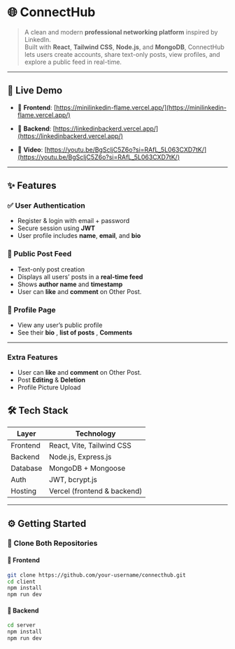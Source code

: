 # 🌐 ConnectHub

> A clean and modern **professional networking platform** inspired by LinkedIn.  
> Built with **React**, **Tailwind CSS**, **Node.js**, and **MongoDB**, ConnectHub lets users create accounts, share text-only posts, view profiles, and explore a public feed in real-time.

---

## 🚀 Live Demo

- 🔗 **Frontend**: [https://minilinkedin-flame.vercel.app/](https://minilinkedin-flame.vercel.app/) 
- 🔗 **Backend**: [https://linkedinbackerd.vercel.app/](https://linkedinbackerd.vercel.app/)

- 🔗 **Video**: [https://youtu.be/BgScljC5Z6o?si=RAfL_5L063CXD7tK/](https://youtu.be/BgScljC5Z6o?si=RAfL_5L063CXD7tK/)

---

## ✨ Features

### ✅ User Authentication
- Register & login with email + password  
- Secure session using **JWT**  
- User profile includes **name**, **email**, and **bio**

### 📰 Public Post Feed
- Text-only post creation  
- Displays all users’ posts in a **real-time feed**  
- Shows **author name** and **timestamp**
- User can **like** and **comment** on Other Post.

### 👤 Profile Page
- View any user’s public profile  
- See their **bio** , **list of posts** , **Comments**

---

### Extra Features

- User can **like** and **comment** on Other Post.
- Post **Editing** & **Deletion**
- Profile Picture Upload


## 🛠️ Tech Stack

| Layer     | Technology                          |
|-----------|-------------------------------------|
| Frontend  | React, Vite, Tailwind CSS           |
| Backend   | Node.js, Express.js                 |
| Database  | MongoDB + Mongoose                  |
| Auth      | JWT, bcrypt.js                      |
| Hosting   | Vercel (frontend & backend)         |

---

## ⚙️ Getting Started

### 🧩 Clone Both Repositories

#### 🔷 Frontend

```bash
git clone https://github.com/your-username/connecthub.git
cd client
npm install
npm run dev
```

#### 🔷 Backend

```bash 
cd server
npm install
npm run dev
